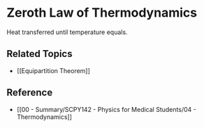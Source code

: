 # Zeroth Law of Thermodynamics

Heat transferred until temperature equals.

## Related Topics

- [[Equipartition Theorem]]

## Reference

- [[00 - Summary/SCPY142 - Physics for Medical Students/04 - Thermodynamics]]
